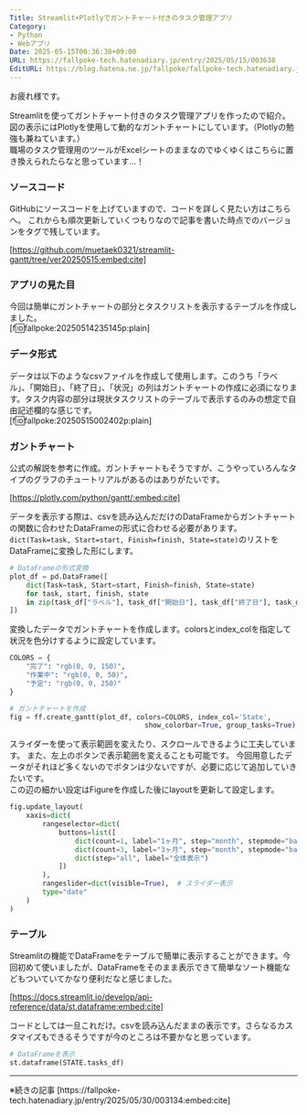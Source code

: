```yaml
---
Title: Streamlit+Plotlyでガントチャート付きのタスク管理アプリ
Category:
- Python
- Webアプリ
Date: 2025-05-15T00:36:38+09:00
URL: https://fallpoke-tech.hatenadiary.jp/entry/2025/05/15/003638
EditURL: https://blog.hatena.ne.jp/fallpoke/fallpoke-tech.hatenadiary.jp/atom/entry/6802418398428855563
---
```


お疲れ様です。

Streamlitを使ってガントチャート付きのタスク管理アプリを作ったので紹介。
図の表示にはPlotlyを使用して動的なガントチャートにしています。（Plotlyの勉強も兼ねています。）  
職場のタスク管理用のツールがExcelシートのままなのでゆくゆくはこちらに置き換えられたらなと思っています…！

### ソースコード  
GitHubにソースコードを上げていますので、コードを詳しく見たい方はこちらへ。
これからも順次更新していくつもりなので記事を書いた時点でのバージョンをタグで残しています。  

[https://github.com/muetaek0321/streamlit-gantt/tree/ver20250515:embed:cite]



### アプリの見た目  
今回は簡単にガントチャートの部分とタスクリストを表示するテーブルを作成しました。  
[f:id:fallpoke:20250514235145p:plain]

### データ形式
データは以下のようなcsvファイルを作成して使用します。このうち「ラベル」、「開始日」、「終了日」、「状況」の列はガントチャートの作成に必須になります。タスク内容の部分は現状タスクリストのテーブルで表示するのみの想定で自由記述欄的な感じです。  
[f:id:fallpoke:20250515002402p:plain]

### ガントチャート  
公式の解説を参考に作成。ガントチャートもそうですが、こうやっていろんなタイプのグラフのチュートリアルがあるのはありがたいです。  

[https://plotly.com/python/gantt/:embed:cite]

データを表示する際は、csvを読み込んだだけのDataFrameからガントチャートの関数に合わせたDataFrameの形式に合わせる必要があります。    
`dict(Task=task, Start=start, Finish=finish, State=state)`のリストをDataFrameに変換した形にします。

```python
# DataFrameの形式変換
plot_df = pd.DataFrame([
    dict(Task=task, Start=start, Finish=finish, State=state)
    for task, start, finish, state 
    in zip(task_df["ラベル"], task_df["開始日"], task_df["終了日"], task_df["状況"])
])
```

変換したデータでガントチャートを作成します。colorsとindex_colを指定して状況を色分けするように設定しています。

```python
COLORS = {
    "完了": "rgb(0, 0, 150)", 
    "作業中": "rgb(0, 0, 50)", 
    "予定": "rgb(0, 0, 250)"
}

# ガントチャートを作成
fig = ff.create_gantt(plot_df, colors=COLORS, index_col='State', 
                                 show_colorbar=True, group_tasks=True)
```

スライダーを使って表示範囲を変えたり、スクロールできるように工夫しています。
また、左上のボタンで表示範囲を変えることも可能です。
今回用意したデータがそれほど多くないのでボタンは少ないですが、必要に応じて追加していきたいです。  
この辺の細かい設定はFigureを作成した後にlayoutを更新して設定します。

```python
fig.update_layout(
    xaxis=dict(
        rangeselector=dict(
            buttons=list([
                dict(count=1, label="1ヶ月", step="month", stepmode="backward"),
                dict(count=3, label="3ヶ月", step="month", stepmode="backward"),
                dict(step="all", label="全体表示")
            ])
        ),
        rangeslider=dict(visible=True),  # スライダー表示
        type="date"
    )
)
```

### テーブル  
Streamlitの機能でDataFrameをテーブルで簡単に表示することができます。今回初めて使いましたが、DataFrameをそのまま表示できて簡単なソート機能などもついていてかなり便利だなと感じました。

[https://docs.streamlit.io/develop/api-reference/data/st.dataframe:embed:cite]

コードとしては一旦これだけ。csvを読み込んだままの表示です。さらなるカスタマイズもできるそうですが今のところは不要かなと思っています。

```python
# DataFrameを表示
st.dataframe(STATE.tasks_df)
```

<hr>
※続きの記事
[https://fallpoke-tech.hatenadiary.jp/entry/2025/05/30/003134:embed:cite]



